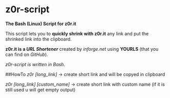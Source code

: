 # z0r-script
**The Bash (Linux) Script for z0r.it**

This script lets you to **quickly shrink with z0r.it** any link and put the shrinked link into the clipboard.

**z0r.it is a _URL Shortener_** created by *inforge.net* using **YOURLS** (that you can find on *GitHub*).

*z0r-script is written in _Bash_*.

##HowTo
*z0r [long_link]* -> create short link and will be copyed in clipboard

*z0r [long_link] [custom_name]* -> create short link with custom name (if it is still used u will get empty output)

